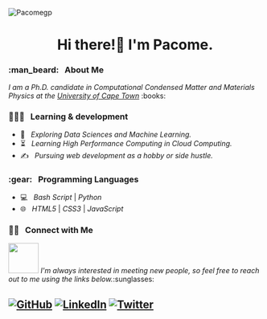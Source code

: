 <p align="left">
  <img src="https://komarev.com/ghpvc/?username=Pacomegp" alt="Pacomegp"/> 
</p> 

<h1 align="center"> Hi there!👋 I'm Pacome. </h1>

<h3> :man_beard: &nbsp; About Me </h3>

<p><em>I am a Ph.D. candidate in Computational Condensed Matter and Materials Physics at the <a href="https://www.uct.ac.za/">University of Cape Town</a></em> :books:

<h3> 👨🏻‍💻 &nbsp; Learning & development </h3>

- 🤔 &nbsp; <em>Exploring Data Sciences and Machine Learning.</em>
- :hourglass_flowing_sand: &nbsp; <em>Learning High Performance Computing in Cloud Computing.</em>
- ✍️ &nbsp; <em>Pursuing web development as a hobby or side hustle.</em>

<h3> :gear: &nbsp; Programming Languages </h3>

- 💻 &nbsp; <em>Bash Script</em> | <em>Python</em>
- 🌐 &nbsp; <em>HTML5</em> | <em>CSS3</em> | <em>JavaScript</em>

<h3> 🤝🏻 &nbsp; Connect with Me </h3>
<img src="https://media.giphy.com/media/LnQjpWaON8nhr21vNW/giphy.gif" width="60"> <em>I'm always interested in meeting new people, so feel free to reach out to me using the links below.</em>:sunglasses:

<h2>
<p align="left">
<a href="https://github.com/Pacomegp/" target="_blank"><img alt="GitHub" src="https://img.shields.io/badge/GitHub-Pacomehub-blue?style=flat&logo=github"></a>
<a href="https://www.linkedin.com/in/pacome-nguimeya/" target="_blank"><img alt="LinkedIn" src="https://img.shields.io/badge/LinkedIn-Pacome Nguimeya-blue?style=flat&logo=linkedin"></a>
<a href="https://twitter.com/pacomenguimeya" target="_blank"><img alt="Twitter" src="https://img.shields.io/badge/Twitter-@pacomenguimeya-blue?style=flat&logo=twitter"></a>
</p>
<h2/>
